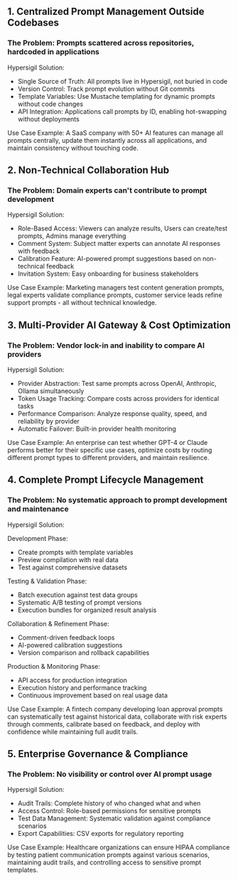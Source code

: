 ## 1. Centralized Prompt Management Outside Codebases

### The Problem: Prompts scattered across repositories, hardcoded in applications

Hypersigil Solution:

- Single Source of Truth: All prompts live in Hypersigil, not buried in code
- Version Control: Track prompt evolution without Git commits
- Template Variables: Use Mustache templating for dynamic prompts without code changes
- API Integration: Applications call prompts by ID, enabling hot-swapping without deployments

Use Case Example: A SaaS company with 50+ AI features can manage all prompts centrally, update them instantly across all applications, and maintain consistency without touching code.

## 2. Non-Technical Collaboration Hub

### The Problem: Domain experts can't contribute to prompt development

Hypersigil Solution:

- Role-Based Access: Viewers can analyze results, Users can create/test prompts, Admins manage everything
- Comment System: Subject matter experts can annotate AI responses with feedback
- Calibration Feature: AI-powered prompt suggestions based on non-technical feedback
- Invitation System: Easy onboarding for business stakeholders

Use Case Example: Marketing managers test content generation prompts, legal experts validate compliance prompts, customer service leads refine support prompts - all without technical knowledge.

## 3. Multi-Provider AI Gateway & Cost Optimization

### The Problem: Vendor lock-in and inability to compare AI providers

Hypersigil Solution:

- Provider Abstraction: Test same prompts across OpenAI, Anthropic, Ollama simultaneously
- Token Usage Tracking: Compare costs across providers for identical tasks
- Performance Comparison: Analyze response quality, speed, and reliability by provider
- Automatic Failover: Built-in provider health monitoring

Use Case Example: An enterprise can test whether GPT-4 or Claude performs better for their specific use cases, optimize costs by routing different prompt types to different providers, and maintain resilience.

## 4. Complete Prompt Lifecycle Management

### The Problem: No systematic approach to prompt development and maintenance

Hypersigil Solution:

Development Phase:

- Create prompts with template variables
- Preview compilation with real data
- Test against comprehensive datasets

Testing & Validation Phase:

- Batch execution against test data groups
- Systematic A/B testing of prompt versions
- Execution bundles for organized result analysis

Collaboration & Refinement Phase:

- Comment-driven feedback loops
- AI-powered calibration suggestions
- Version comparison and rollback capabilities

Production & Monitoring Phase:

- API access for production integration
- Execution history and performance tracking
- Continuous improvement based on real usage data

Use Case Example: A fintech company developing loan approval prompts can systematically test against historical data, collaborate with risk experts through comments, calibrate based on feedback, and deploy with confidence while maintaining full audit trails.

## 5. Enterprise Governance & Compliance

### The Problem: No visibility or control over AI prompt usage

Hypersigil Solution:

- Audit Trails: Complete history of who changed what and when
- Access Control: Role-based permissions for sensitive prompts
- Test Data Management: Systematic validation against compliance scenarios
- Export Capabilities: CSV exports for regulatory reporting

Use Case Example: Healthcare organizations can ensure HIPAA compliance by testing patient communication prompts against various scenarios, maintaining audit trails, and controlling access to sensitive prompt templates.
